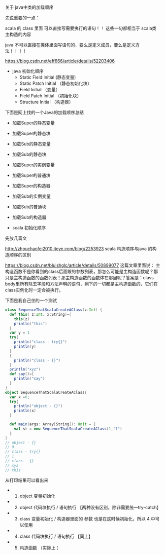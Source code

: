 

关于 java中类的加载顺序

先说重要的一点：

scala 的 class 里面 可以直接写需要执行的语句！！ 这些一句都相当于 scala类主构造的内容

java 不可以直接在类体里面写语句的，要么是定义成员，要么是定义方法！！！！


https://blog.csdn.net/eff666/article/details/52203406

- java 初始化顺序
  - Static Field Initial (静态变量) 
  - Static Patch Initial （静态初始化块）
  - Field Initial （变量） 
  - Field Patch Initial （初始化块） 
  - Structure Initial （构造器）

下面是网上找的一个Java的加载顺序总结
  - 加载Super的静态变量  
  - 加载Super的静态块  
  - 加载Sub的静态变量  
  - 加载Sub的静态块  
  - 加载Super的实例变量  
  - 加载Super的普通块  
  - 加载Super的构造器  
  - 加载Sub的实例变量  
  - 加载Sub的普通块  
  - 加载Sub的构造器  


- scala 初始化顺序

先放几篇文

http://zhouchaofei2010.iteye.com/blog/2253923 scala 构造顺序与java 的构造顺序的区别

https://blog.csdn.net/bluishglc/article/details/50899077 这篇文章里面说： 主构造函数不是你看到的class后面跟的参数列表，那怎么可能是主构造函数呢？那只是主构造函数的函数列表！那主构造函数的函数体在那里呢？答案是：class body里所有除去字段和方法声明的语句，剩下的一切都是主构造函数的，它们在class实例化时一定会被执行。

下面是我自己坐的一个测试

```scala
class SequenceThatScalaCreateAClass(z:Int) {
  def this( z:Int, x:String)={
    this(z)
    println("this")
  }
  var y = 1
  try{
    println("class - try{}")
    println(y)
  }
  {
    println("class - {}")
  }
  println("xyz")
  def say()={
    println("say")
  }
}
object SequenceThatScalaCreateAClass{
  var x =0;
  try{
    println("object - {}")
    println(x)
  }

  def main(args: Array[String]): Unit = {
    val st = new SequenceThatScalaCreateAClass(1,"1")
  }
}
// object - {}
// 0
// class - try{}
// 1
// class - {}
// xyz
// this
```
从打印结果可以看出来

- 1. object 变量初始化
- 2. object 代码块执行 / 语句执行 【两种没有区别，除非需要统一try-catch】
- 3. class 变量初始化 / 构造器里面的 参数 也是在这时候初始化，所以 4.中可以使用
- 4. class 代码块执行 / 语句执行 【同上】
- 5. 构造函数 （实际上 ）